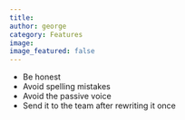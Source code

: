 ```yaml
---
title:
author: george
category: Features
image:
image_featured: false
---
```


- Be honest
- Avoid spelling mistakes
- Avoid the passive voice
- Send it to the team after rewriting it once
